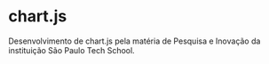 # chart.js
Desenvolvimento de chart.js pela matéria de Pesquisa e Inovação da instituição São Paulo Tech School.
